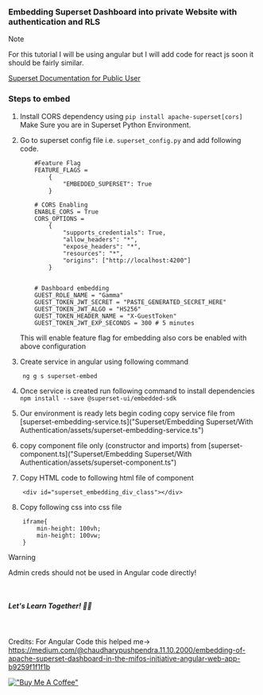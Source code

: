 ### Embedding Superset Dashboard into private Website with authentication and RLS

> [!NOTE]  
> For this tutorial I will be using angular but I will add code for react js soon it should be fairly similar. 


[Superset Documentation for Public User](https://superset.apache.org/docs/security/#public)


### Steps to embed

1. Install CORS dependency  using `pip install apache-superset[cors]` Make Sure you are in Superset Python Environment.
2. Go to superset config file i.e. `superset_config.py` and add following code.

    ```
        #Feature Flag 
        FEATURE_FLAGS = 
            { 
                "EMBEDDED_SUPERSET": True
            }
        
        # CORS Enabling 
        ENABLE_CORS = True 
        CORS_OPTIONS = 
            { 
                "supports_credentials": True, 
                "allow_headers": "*", 
                "expose_headers": "*", 
                "resources": "*", 
                "origins": ["http://localhost:4200"]  
            }
                
        
        # Dashboard embedding 
        GUEST_ROLE_NAME = "Gamma" 
        GUEST_TOKEN_JWT_SECRET = "PASTE_GENERATED_SECRET_HERE" 
        GUEST_TOKEN_JWT_ALGO = "HS256" 
        GUEST_TOKEN_HEADER_NAME = "X-GuestToken" 
        GUEST_TOKEN_JWT_EXP_SECONDS = 300 # 5 minutes
    ```

    This will enable feature flag for embedding also cors be enabled with above configuration 

3. Create service in angular using following command

```
    ng g s superset-embed
```

4. Once service is created run following command to install dependencies `npm install --save @superset-ui/embedded-sdk`


5. Our environment is ready lets begin coding copy service file from [superset-embedding-service.ts]("Superset/Embedding Superset/With Authentication/assets/superset-embedding-service.ts")


6. copy component file only (constructor and imports) from [superset-component.ts]("Superset/Embedding Superset/With Authentication/assets/superset-component.ts")

7. Copy HTML code to following html file of component

```
    <div id="superset_embedding_div_class"></div>
```

8. Copy following css into css file

```
    iframe{
        min-height: 100vh;
        min-height: 100vw;
    }
```

> [!WARNING]  
> Admin creds should not be used in Angular code directly!


&nbsp;
&nbsp;
&nbsp;
&nbsp;

##### Let's Learn Together! 📖😊

&nbsp;
&nbsp;
&nbsp;
&nbsp;

Credits: For Angular Code this helped me-> https://medium.com/@chaudharypushpendra.11.10.2000/embedding-of-apache-superset-dashboard-in-the-mifos-initiative-angular-web-app-b9259f1f1f1b

[!["Buy Me A Coffee"](https://www.buymeacoffee.com/assets/img/custom_images/orange_img.png)](https://www.buymeacoffee.com/shantanukhond)

